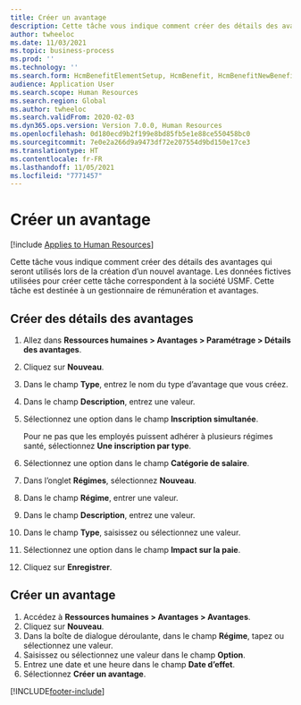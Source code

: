 ```yaml
---
title: Créer un avantage
description: Cette tâche vous indique comment créer des détails des avantages qui seront utilisés lors de la création d’un nouvel avantage.
author: twheeloc
ms.date: 11/03/2021
ms.topic: business-process
ms.prod: ''
ms.technology: ''
ms.search.form: HcmBenefitElementSetup, HcmBenefit, HcmBenefitNewBenefit, HcmBenefitPlanLookup, BenefitWorkspace, HcmBenefitSummaryPart
audience: Application User
ms.search.scope: Human Resources
ms.search.region: Global
ms.author: twheeloc
ms.search.validFrom: 2020-02-03
ms.dyn365.ops.version: Version 7.0.0, Human Resources
ms.openlocfilehash: 0d180ecd9b2f199e8bd85fb5e1e88ce550458bc0
ms.sourcegitcommit: 7e0e2a266d9a9473df72e207554d9bd150e17ce3
ms.translationtype: HT
ms.contentlocale: fr-FR
ms.lasthandoff: 11/05/2021
ms.locfileid: "7771457"
---
```

# <a name="create-a-new-benefit"></a>Créer un avantage

[!include [Applies to Human Resources](../includes/applies-to-hr.md)]

Cette tâche vous indique comment créer des détails des avantages qui seront utilisés lors de la création d’un nouvel avantage. Les données fictives utilisées pour créer cette tâche correspondent à la société USMF. Cette tâche est destinée à un gestionnaire de rémunération et avantages.


## <a name="create-benefit-elements"></a>Créer des détails des avantages

1. Allez dans **Ressources humaines \> Avantages \> Paramétrage \> Détails des avantages**.
2. Cliquez sur **Nouveau**.
3. Dans le champ **Type**, entrez le nom du type d’avantage que vous créez.
4. Dans le champ **Description**, entrez une valeur.
5. Sélectionnez une option dans le champ **Inscription simultanée**.

    Pour ne pas que les employés puissent adhérer à plusieurs régimes santé, sélectionnez **Une inscription par type**.

6. Sélectionnez une option dans le champ **Catégorie de salaire**.
7. Dans l’onglet **Régimes**, sélectionnez **Nouveau**.
8. Dans le champ **Régime**, entrer une valeur.
9. Dans le champ **Description**, entrez une valeur.
10. Dans le champ **Type**, saisissez ou sélectionnez une valeur.
11. Sélectionnez une option dans le champ **Impact sur la paie**.
12. Cliquez sur **Enregistrer**.

## <a name="create-a-benefit"></a>Créer un avantage

1. Accédez à **Ressources humaines \> Avantages \> Avantages**.
2. Cliquez sur **Nouveau**.
3. Dans la boîte de dialogue déroulante, dans le champ **Régime**, tapez ou sélectionnez une valeur.
4. Saisissez ou sélectionnez une valeur dans le champ **Option**.
5. Entrez une date et une heure dans le champ **Date d’effet**.
6. Sélectionnez **Créer un avantage**.

[!INCLUDE[footer-include](../includes/footer-banner.md)]
